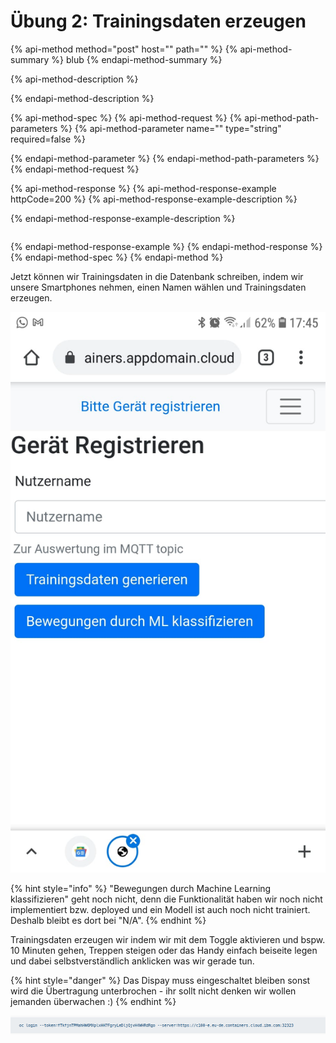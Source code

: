 # Übung 2: Trainingsdaten erzeugen

{% api-method method="post" host="" path="" %}
{% api-method-summary %}
blub
{% endapi-method-summary %}

{% api-method-description %}

{% endapi-method-description %}

{% api-method-spec %}
{% api-method-request %}
{% api-method-path-parameters %}
{% api-method-parameter name="" type="string" required=false %}

{% endapi-method-parameter %}
{% endapi-method-path-parameters %}
{% endapi-method-request %}

{% api-method-response %}
{% api-method-response-example httpCode=200 %}
{% api-method-response-example-description %}

{% endapi-method-response-example-description %}

```

```
{% endapi-method-response-example %}
{% endapi-method-response %}
{% endapi-method-spec %}
{% endapi-method %}

Jetzt können wir Trainingsdaten in die Datenbank schreiben, indem wir unsere Smartphones nehmen, einen Namen wählen und Trainingsdaten erzeugen.

![](../../../../../.gitbook/assets/image%20%2818%29.png)

{% hint style="info" %}
"Bewegungen durch Machine Learning klassifizieren" geht noch nicht, denn die Funktionalität haben wir noch nicht implementiert bzw. deployed und ein Modell ist auch noch nicht trainiert.  
Deshalb bleibt es dort bei "N/A".
{% endhint %}

Trainingsdaten erzeugen wir indem wir mit dem Toggle aktivieren und bspw. 10 Minuten gehen, Treppen steigen oder das Handy einfach beiseite legen und dabei selbstverständlich anklicken was wir gerade tun. 

{% hint style="danger" %}
Das Dispay muss eingeschaltet bleiben sonst wird die Übertragung unterbrochen - ihr sollt nicht denken wir wollen jemanden überwachen :\)
{% endhint %}



![](../../../../../.gitbook/assets/image%20%2830%29.png)



